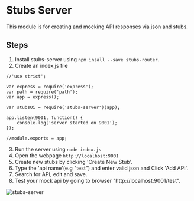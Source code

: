 # Stubs Server

This module is for creating and mocking API responses via json and stubs.

## Steps 

1. Install stubs-server using `npm insall --save stubs-router`.
2. Create an index.js file 

```
//'use strict';

var express = require('express');
var path = require('path');
var app = express();

var stubsUi = require('stubs-server')(app);

app.listen(9001, function() {
    console.log('server started on 9001');
});

//module.exports = app;
``` 

3. Run the server using `node index.js`
4. Open the webpage `http://localhost:9001`
5. Create new stubs by clicking 'Create New Stub'.
6. Type the 'api name'(e.g "test") and enter valid json and Click 'Add API'.
7. Search for API, edit and save.
8. Test your mock api by going to browser "http://localhost:9001/test".

![stubs-server](https://cloud.githubusercontent.com/assets/4962816/21962452/93464bac-db4c-11e6-82a9-65a73c9f9ce8.PNG)
